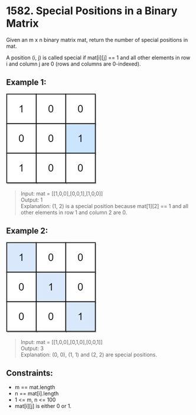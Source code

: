 # 1582. Special Positions in a Binary Matrix

Given an m x n binary matrix mat, return the number of special positions in mat.

A position (i, j) is called special if mat[i][j] == 1 and all other elements in row i and column j are 0 (rows and
columns are 0-indexed).

## Example 1:

![Main](special1.jpg)

> Input: mat = [[1,0,0],[0,0,1],[1,0,0]]<br>
> Output: 1<br>
> Explanation: (1, 2) is a special position because mat[1][2] == 1 and all other elements in row 1 and column 2 are
> 0.<br>

## Example 2:

![Main](special-grid.jpg)

> Input: mat = [[1,0,0],[0,1,0],[0,0,1]] <br>
> Output: 3<br>
> Explanation: (0, 0), (1, 1) and (2, 2) are special positions.<br>

## Constraints:

- m == mat.length
- n == mat[i].length
- 1 <= m, n <= 100
- mat[i][j] is either 0 or 1.
